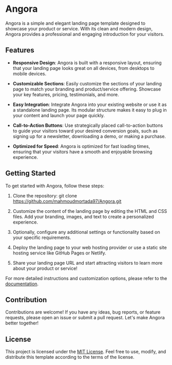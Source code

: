 # Angora

Angora is a simple and elegant landing page template designed to showcase your product or service. With its clean and modern design, Angora provides a professional and engaging introduction for your visitors.

## Features

- **Responsive Design**: Angora is built with a responsive layout, ensuring that your landing page looks great on all devices, from desktops to mobile devices.

- **Customizable Sections**: Easily customize the sections of your landing page to match your branding and product/service offering. Showcase your key features, pricing, testimonials, and more.

- **Easy Integration**: Integrate Angora into your existing website or use it as a standalone landing page. Its modular structure makes it easy to plug in your content and launch your page quickly.

- **Call-to-Action Buttons**: Use strategically placed call-to-action buttons to guide your visitors toward your desired conversion goals, such as signing up for a newsletter, downloading a demo, or making a purchase.

- **Optimized for Speed**: Angora is optimized for fast loading times, ensuring that your visitors have a smooth and enjoyable browsing experience.

## Getting Started

To get started with Angora, follow these steps:

1. Clone the repository: git clone https://github.com/mahmoudmortada97/Angora.git

2. Customize the content of the landing page by editing the HTML and CSS files. Add your branding, images, and text to create a personalized experience.

3. Optionally, configure any additional settings or functionality based on your specific requirements.

4. Deploy the landing page to your web hosting provider or use a static site hosting service like GitHub Pages or Netlify.

5. Share your landing page URL and start attracting visitors to learn more about your product or service!

For more detailed instructions and customization options, please refer to the [documentation](https://mahmoudmortada97.github.io/Angora/#documentation).

## Contribution

Contributions are welcome! If you have any ideas, bug reports, or feature requests, please open an issue or submit a pull request. Let's make Angora better together!

## License

This project is licensed under the [MIT License](LICENSE). Feel free to use, modify, and distribute this template according to the terms of the license.
